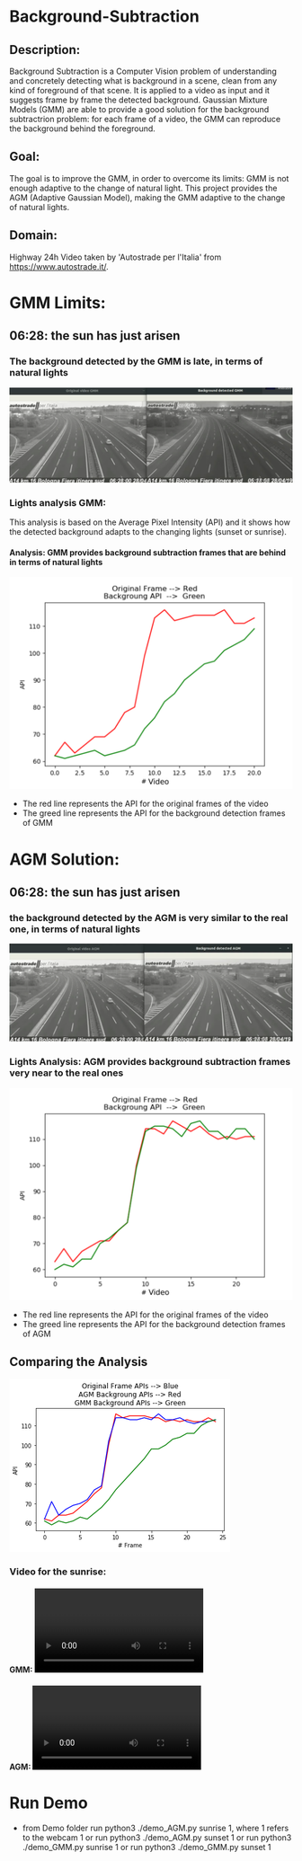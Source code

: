 # Background-Subtraction

## Description:
Background Subtraction is a Computer Vision problem of understanding and concretely detecting what is background in a scene, clean from any kind of foreground of that scene. It is applied to a video as input and it suggests frame by frame the detected background.
Gaussian Mixture Models (GMM) are able to provide a good solution for the background subtractrion problem: for each frame of a video, the GMM can reproduce the background behind the foreground.

## Goal:
The goal is to improve the GMM, in order to overcome its limits: GMM is not enough adaptive to the change of natural light. This project provides the AGM (Adaptive Gaussian Model), making the GMM adaptive to the change of natural lights.

## Domain:
Highway 24h Video taken by 'Autostrade per l'Italia' from https://www.autostrade.it/.

# GMM Limits:
## 06:28: the sun has just arisen
### The background detected by the GMM is late, in terms of natural lights
![GMM demo](https://github.com/daniele21/Background-Subtraction/blob/master/Results/GMM%20limits.png)

### Lights analysis GMM:
This analysis is based on the Average Pixel Intensity (API) and it shows how the detected background adapts to the changing lights (sunset or sunrise).

#### Analysis: GMM provides background subtraction frames that are behind in terms of natural lights 
![GMM result](https://github.com/daniele21/Background-Subtraction/blob/master/Results/GMM_results.png)
- The red line represents the API for the original frames of the video
- The greed line represents the API for the background detection frames of GMM



# AGM Solution:
## 06:28: the sun has just arisen
### the background detected by the AGM is very similar to the real one, in terms of natural lights
![AGM demo](https://github.com/daniele21/Background-Subtraction/blob/master/Results/AGM%20solution.png)

### Lights Analysis: AGM provides background subtraction frames very near to the real ones
![AGM result](https://github.com/daniele21/Background-Subtraction/blob/master/Results/AGM_results.png)
- The red line represents the API for the original frames of the video
- The greed line represents the API for the background detection frames of AGM

## Comparing the Analysis
![comparison](https://github.com/daniele21/Background-Subtraction/blob/master/Results/GMM%2CAGM_sunrise_trend.png)


### Video for the sunrise:
#### GMM: ![video GMM](https://github.com/daniele21/Background-Subtraction/blob/master/Results/GMM.flv)
#### AGM: ![video AGM](https://github.com/daniele21/Background-Subtraction/blob/master/Results/AGM.flv)

# Run Demo
  - from Demo folder run python3 ./demo_AGM.py sunrise 1, where 1 refers to the webcam 1   or
                     run python3 ./demo_AGM.py sunset 1   or
                     run python3 ./demo_GMM.py sunrise 1  or
                     run python3 ./demo_GMM.py sunset 1
